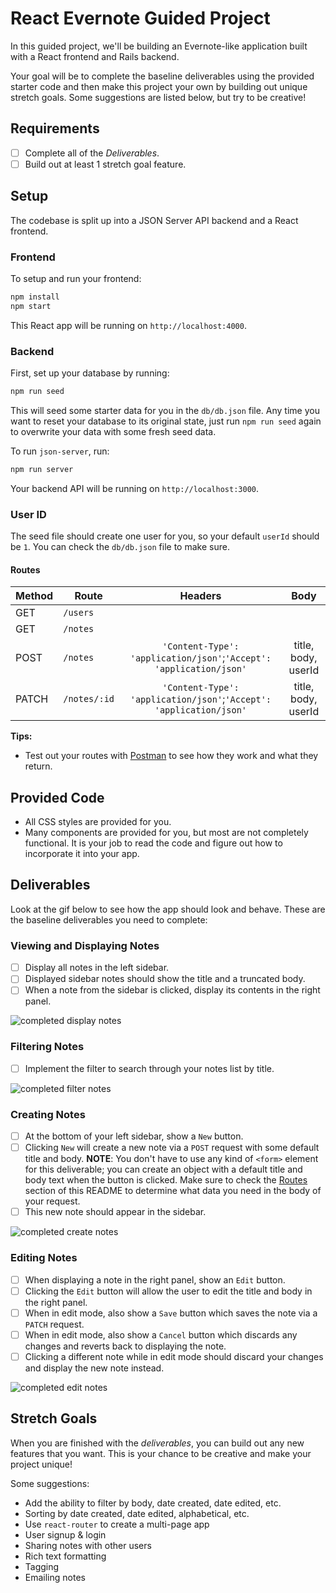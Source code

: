 # React Evernote Guided Project

In this guided project, we'll be building an Evernote-like application built
with a React frontend and Rails backend.

Your goal will be to complete the baseline deliverables using the provided
starter code and then make this project your own by building out unique stretch
goals. Some suggestions are listed below, but try to be creative!

## Requirements

- [ ] Complete all of the _Deliverables_.
- [ ] Build out at least 1 stretch goal feature.

## Setup

The codebase is split up into a JSON Server API backend and a React frontend.

### Frontend

To setup and run your frontend:

```sh
npm install
npm start
```

This React app will be running on `http://localhost:4000`.

### Backend

First, set up your database by running:

```sh
npm run seed
```

This will seed some starter data for you in the `db/db.json` file. Any time you
want to reset your database to its original state, just run `npm run seed` again
to overwrite your data with some fresh seed data.

To run `json-server`, run:

```sh
npm run server
```

Your backend API will be running on `http://localhost:3000`.

### User ID

The seed file should create one user for you, so your default `userId` should
be `1`. You can check the `db/db.json` file to make sure.

#### Routes

| Method | Route        |                               Headers                               |        Body         |
| ------ | ------------ | :-----------------------------------------------------------------: | :-----------------: |
| GET    | `/users`     |                                                                     |                     |
| GET    | `/notes`     |                                                                     |                     |
| POST   | `/notes`     | `'Content-Type': 'application/json'`;`'Accept': 'application/json'` | title, body, userId |
| PATCH  | `/notes/:id` | `'Content-Type': 'application/json'`;`'Accept': 'application/json'` | title, body, userId |

**Tips:**

- Test out your routes with [Postman](https://www.getpostman.com/) to see how
  they work and what they return.

## Provided Code

- All CSS styles are provided for you.
- Many components are provided for you, but most are not completely functional.
  It is your job to read the code and figure out how to incorporate it into your
  app.

## Deliverables

Look at the gif below to see how the app should look and behave. These are the
baseline deliverables you need to complete:

### Viewing and Displaying Notes

- [ ] Display all notes in the left sidebar.
- [ ] Displayed sidebar notes should show the title and a truncated body.
- [ ] When a note from the sidebar is clicked, display its contents in the right
      panel.

![completed display notes](https://raw.githubusercontent.com/react-hooks-evernote-json-server-guided-project/master/_screenshots/react-evernote-display.gif)

### Filtering Notes

- [ ] Implement the filter to search through your notes list by title.

![completed filter notes](https://raw.githubusercontent.com/react-hooks-evernote-json-server-guided-project/master/_screenshots/react-evernote-filter.gif)

### Creating Notes

- [ ] At the bottom of your left sidebar, show a `New` button.
- [ ] Clicking `New` will create a new note via a `POST` request with some
      default title and body. **NOTE**: You don't have to use any kind of `<form>`
      element for this deliverable; you can create an object with a default title
      and body text when the button is clicked. Make sure to check the
      [Routes](#Routes) section of this README to determine what data you need in
      the body of your request.
- [ ] This new note should appear in the sidebar.

![completed create notes](https://raw.githubusercontent.com/react-hooks-evernote-json-server-guided-project/master/_screenshots/react-evernote-create.gif)

### Editing Notes

- [ ] When displaying a note in the right panel, show an `Edit` button.
- [ ] Clicking the `Edit` button will allow the user to edit the title and body
      in the right panel.
- [ ] When in edit mode, also show a `Save` button which saves the note via a
      `PATCH` request.
- [ ] When in edit mode, also show a `Cancel` button which discards any changes
      and reverts back to displaying the note.
- [ ] Clicking a different note while in edit mode should discard your changes
      and display the new note instead.

![completed edit notes](https://raw.githubusercontent.com/react-hooks-evernote-json-server-guided-project/master/_screenshots/react-evernote-edit.gif)

## Stretch Goals

When you are finished with the _deliverables_, you can build out any new
features that you want. This is your chance to be creative and make your project
unique!

Some suggestions:

- Add the ability to filter by body, date created, date edited, etc.
- Sorting by date created, date edited, alphabetical, etc.
- Use `react-router` to create a multi-page app
- User signup & login
- Sharing notes with other users
- Rich text formatting
- Tagging
- Emailing notes
